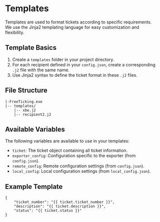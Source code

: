 # Templates

Templates are used to format tickets according to specific requirements. We use the Jinja2 templating language for easy customization and flexibility.

## Template Basics

1. Create a `templates` folder in your project directory.
2. For each recipient defined in your `config.json`, create a corresponding `.j2` file with the same name.
3. Use Jinja2 syntax to define the ticket format in these `.j2` files.

## File Structure

```
|-FreeTicking.exe
|-- templates/
    |-- xbe.j2
    |-- recipient2.j2
```

## Available Variables

The following variables are available to use in your templates:
- `ticket`: The ticket object containing all ticket information.
- `exporter_config`: Configuration specific to the exporter (from `config.json`).
- `remote_config`: Remote configuration settings (from `config.json`).
- `local_config`: Local configuration settings (from `local_config.json`).

## Example Template

```jinja
{
    "ticket_number": "{{ ticket.ticket_number }}",
    "description": "{{ ticket.description }}",
    "status": "{{ ticket.status }}"
}
```